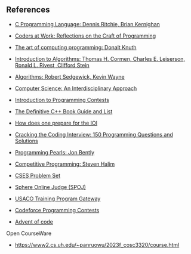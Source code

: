 ## References


<ul>
  <li>
    <p><a href="https://kremlin.cc/k&amp;r.pdf">C Programming Language: Dennis Ritchie, Brian Kernighan</a></p>
  </li>
  <li>
    <p><a href="https://www.amazon.com/Coders-Work-Reflections-Craft-Programming/dp/1430219483">Coders at Work: Reflections on the Craft of Programming</a></p>
  </li>
  <li>
    <p><a href="https://www.amazon.com/Computer-Programming-Volumes-1-4A-Boxed/dp/0321751043">The art of computing programming: Donalt Knuth</a></p>
  </li>
  <li>
    <p><a href="https://www.amazon.com/Introduction-Algorithms-Thomas-H-Cormen/dp/0262033844/">Introduction to Algorithms: Thomas H. Cormen, Charles E. Leiserson, Ronald L. Rivest, Clifford Stein</a></p>
  </li>
  <li>
    <p><a href="https://www.amazon.com/Algorithms-4th-Robert-Sedgewick/dp/032157351X/">Algorithms: Robert Sedgewick, Kevin Wayne</a></p>
  </li>
  <li>
    <p><a href="https://www.amazon.com/Computer-Science-Interdisciplinary-Robert-Sedgewick/dp/0134076427">Computer Science: An Interdisciplinary Approach</a></p>
  </li>
  <li>
    <p><a href="https://web.stanford.edu/class/cs97si/">Introduction to Programming Contests</a></p>
  </li>
  <li>
    <p><a href="https://stackoverflow.com/questions/388242/the-definitive-c-book-guide-and-list">The Definitive C++ Book Guide and List</a></p>
  </li>
  <li>
    <p><a href="https://www.quora.com/How-does-one-prepare-for-the-IOI-Aiming-for-gold/answer/Brian-Bi">How does one prepare for the IOI</a></p>
  </li>
  <li>
    <p><a href="https://www.amazon.com/Cracking-Coding-Interview-Programming-Questions/dp/098478280X">Cracking the Coding Interview: 150 Programming Questions and Solutions</a></p>
  </li>
  <li>
    <p><a href="https://www.amazon.com/Programming-Pearls-2nd-Jon-Bentley/dp/0201657880">Programming Pearls: Jon Bently</a></p>
  </li>
  <li>
    <p><a href="https://cpbook.net/details">Competitive Programming: Steven Halim</a></p>
  </li>
  <li>
    <p><a href="https://cses.fi/problemset/user/166019/">CSES Problem Set</a></p>
  </li>
  <li>
    <p><a href="https://www.spoj.com/">Sphere Online Judge (SPOJ)</a></p>
  </li>
  <li>
    <p><a href="https://train.usaco.org/">USACO Training Program Gateway</a></p>
  </li>
  <li>
    <p><a href="https://codeforces.com/profile/thinkphp">Codeforce Programming Contests</a></p>
  </li>
  <li>
    <p><a href="https://adventofcode.com/">Advent of code</a></p>
  </li>
</ul>


Open CourseWare

* https://www2.cs.uh.edu/~panruowu/2023f_cosc3320/course.html

